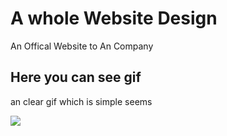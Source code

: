 <h1> A whole Website Design </h1>

An Offical Website to An Company

<h2> Here you can see gif </h2>

an clear gif which is simple seems

![](chrome-capture-2022-10-15.gif)
